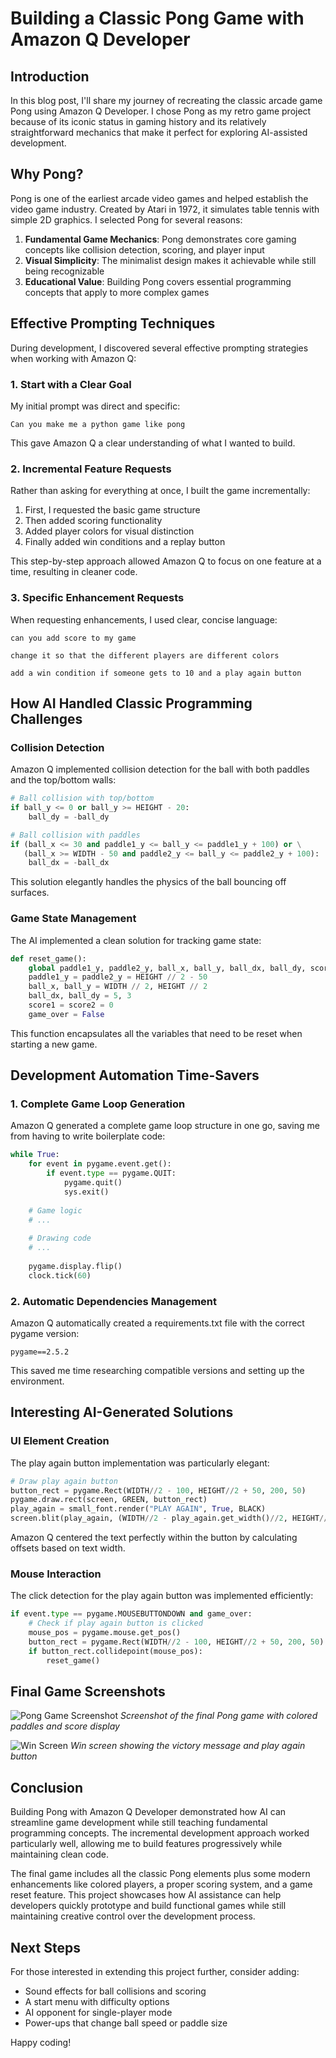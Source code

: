 # Building a Classic Pong Game with Amazon Q Developer

## Introduction

In this blog post, I'll share my journey of recreating the classic arcade game Pong using Amazon Q Developer. I chose Pong as my retro game project because of its iconic status in gaming history and its relatively straightforward mechanics that make it perfect for exploring AI-assisted development.

## Why Pong?

Pong is one of the earliest arcade video games and helped establish the video game industry. Created by Atari in 1972, it simulates table tennis with simple 2D graphics. I selected Pong for several reasons:

1. **Fundamental Game Mechanics**: Pong demonstrates core gaming concepts like collision detection, scoring, and player input
2. **Visual Simplicity**: The minimalist design makes it achievable while still being recognizable
3. **Educational Value**: Building Pong covers essential programming concepts that apply to more complex games

## Effective Prompting Techniques

During development, I discovered several effective prompting strategies when working with Amazon Q:

### 1. Start with a Clear Goal

My initial prompt was direct and specific:
```
Can you make me a python game like pong
```

This gave Amazon Q a clear understanding of what I wanted to build.

### 2. Incremental Feature Requests

Rather than asking for everything at once, I built the game incrementally:
1. First, I requested the basic game structure
2. Then added scoring functionality
3. Added player colors for visual distinction
4. Finally added win conditions and a replay button

This step-by-step approach allowed Amazon Q to focus on one feature at a time, resulting in cleaner code.

### 3. Specific Enhancement Requests

When requesting enhancements, I used clear, concise language:
```
can you add score to my game
```
```
change it so that the different players are different colors
```
```
add a win condition if someone gets to 10 and a play again button
```

## How AI Handled Classic Programming Challenges

### Collision Detection

Amazon Q implemented collision detection for the ball with both paddles and the top/bottom walls:

```python
# Ball collision with top/bottom
if ball_y <= 0 or ball_y >= HEIGHT - 20:
    ball_dy = -ball_dy

# Ball collision with paddles
if (ball_x <= 30 and paddle1_y <= ball_y <= paddle1_y + 100) or \
   (ball_x >= WIDTH - 50 and paddle2_y <= ball_y <= paddle2_y + 100):
    ball_dx = -ball_dx
```

This solution elegantly handles the physics of the ball bouncing off surfaces.

### Game State Management

The AI implemented a clean solution for tracking game state:

```python
def reset_game():
    global paddle1_y, paddle2_y, ball_x, ball_y, ball_dx, ball_dy, score1, score2, game_over
    paddle1_y = paddle2_y = HEIGHT // 2 - 50
    ball_x, ball_y = WIDTH // 2, HEIGHT // 2
    ball_dx, ball_dy = 5, 3
    score1 = score2 = 0
    game_over = False
```

This function encapsulates all the variables that need to be reset when starting a new game.

## Development Automation Time-Savers

### 1. Complete Game Loop Generation

Amazon Q generated a complete game loop structure in one go, saving me from having to write boilerplate code:

```python
while True:
    for event in pygame.event.get():
        if event.type == pygame.QUIT:
            pygame.quit()
            sys.exit()
    
    # Game logic
    # ...
    
    # Drawing code
    # ...
    
    pygame.display.flip()
    clock.tick(60)
```

### 2. Automatic Dependencies Management

Amazon Q automatically created a requirements.txt file with the correct pygame version:

```
pygame==2.5.2
```

This saved me time researching compatible versions and setting up the environment.

## Interesting AI-Generated Solutions

### UI Element Creation

The play again button implementation was particularly elegant:

```python
# Draw play again button
button_rect = pygame.Rect(WIDTH//2 - 100, HEIGHT//2 + 50, 200, 50)
pygame.draw.rect(screen, GREEN, button_rect)
play_again = small_font.render("PLAY AGAIN", True, BLACK)
screen.blit(play_again, (WIDTH//2 - play_again.get_width()//2, HEIGHT//2 + 65))
```

Amazon Q centered the text perfectly within the button by calculating offsets based on text width.

### Mouse Interaction

The click detection for the play again button was implemented efficiently:

```python
if event.type == pygame.MOUSEBUTTONDOWN and game_over:
    # Check if play again button is clicked
    mouse_pos = pygame.mouse.get_pos()
    button_rect = pygame.Rect(WIDTH//2 - 100, HEIGHT//2 + 50, 200, 50)
    if button_rect.collidepoint(mouse_pos):
        reset_game()
```

## Final Game Screenshots

![Pong Game Screenshot](pong_screenshot.png)
*Screenshot of the final Pong game with colored paddles and score display*

![Win Screen](pong_win_screen.png)
*Win screen showing the victory message and play again button*

## Conclusion

Building Pong with Amazon Q Developer demonstrated how AI can streamline game development while still teaching fundamental programming concepts. The incremental development approach worked particularly well, allowing me to build features progressively while maintaining clean code.

The final game includes all the classic Pong elements plus some modern enhancements like colored players, a proper scoring system, and a game reset feature. This project showcases how AI assistance can help developers quickly prototype and build functional games while still maintaining creative control over the development process.

## Next Steps

For those interested in extending this project further, consider adding:
- Sound effects for ball collisions and scoring
- A start menu with difficulty options
- AI opponent for single-player mode
- Power-ups that change ball speed or paddle size

Happy coding!
